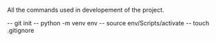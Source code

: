All the commands used in developement of the project.


-- git init
-- python -m venv env
-- source env/Scripts/activate
-- touch .gitignore